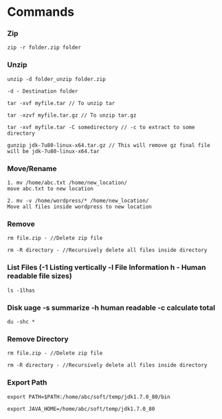# Commands

### Zip
```
zip -r folder.zip folder
```

### Unzip
```
unzip -d folder_unzip folder.zip
```
```
-d - Destination folder
```
```
tar -xvf myfile.tar // To unzip tar
```
```
tar -xzvf myfile.tar.gz // To unzip tar.gz
```
```
tar -xvf myfile.tar -C somedirectory // -c to extract to some directory
```
```
gunzip jdk-7u80-linux-x64.tar.gz // This will remove gz final file will be jdk-7u80-linux-x64.tar
```

### Move/Rename
```
1. mv /home/abc.txt /home/new_location/
move abc.txt to new location
```
```
2. mv -v /home/wordpress/* /home/new_location/
Move all files inside wordpress to new location

```
### Remove
```
rm file.zip - //Delete zip file
```
```
rm -R directory - //Recursively delete all files inside directory
```

### List Files (-1 Listing vertically -l File Information h - Human readable file sizes)
```
ls -1lhas
```

### Disk uage -s summarize -h human readable -c calculate total
```
du -shc *
```

### Remove Directory
```
rm file.zip - //Delete zip file
```
```
rm -R directory - //Recursively delete all files inside directory
```

### Export Path
```
export PATH=$PATH:/home/abc/soft/temp/jdk1.7.0_80/bin
```
```
export JAVA_HOME=/home/abc/soft/temp/jdk1.7.0_80
```
